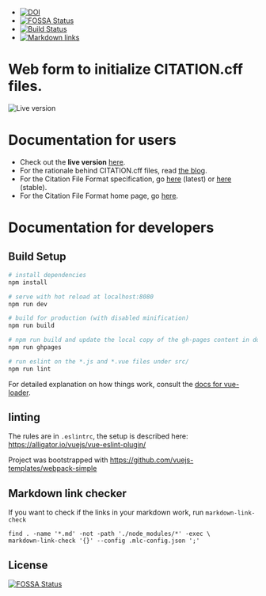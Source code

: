 - [![DOI](https://zenodo.org/badge/DOI/10.5281/zenodo.1404735.svg)](https://doi.org/10.5281/zenodo.1404735)
- [![FOSSA Status](https://app.fossa.io/api/projects/git%2Bgithub.com%2Fcitation-file-format%2Fcff-initializer-javascript.svg?type=shield)](https://app.fossa.io/projects/git%2Bgithub.com%2Fcitation-file-format%2Fcff-initializer-javascript?ref=badge_shield)
- [![Build Status](https://travis-ci.org/citation-file-format/cff-initializer-javascript.svg?branch=master)](https://travis-ci.org/citation-file-format/cff-initializer-javascript)
- [![Markdown links](https://github.com/citation-file-format/cff-initializer-javascript/workflows/Check%20Markdown%20links/badge.svg)](https://github.com/citation-file-format/cff-initializer-javascript/actions?query=workflow%3A%22Check+Markdown+links%22)

# Web form to initialize CITATION.cff files.

![Live version](cffinit-on-ghpages.png)

# Documentation for users

- Check out the **live version** [here](https://citation-file-format.github.io/cff-initializer-javascript/).
- For the rationale behind CITATION.cff files, read [the blog](https://www.software.ac.uk/blog/2017-12-12-standard-format-citation-files).
- For the Citation File Format specification, go [here](https://github.com/citation-file-format/citation-file-format) (latest) or [here](https://doi.org/10.5281/zenodo.1003149) (stable).
- For the Citation File Format home page, go [here](https://citation-file-format.github.io).

# Documentation for developers

## Build Setup

``` bash
# install dependencies
npm install

# serve with hot reload at localhost:8080
npm run dev

# build for production (with disabled minification)
npm run build

# npm run build and update the local copy of the gh-pages content in docs/
npm run ghpages

# run eslint on the *.js and *.vue files under src/
npm run lint
```

For detailed explanation on how things work, consult the [docs for vue-loader](http://vuejs.github.io/vue-loader).

## linting

The rules are in ``.eslintrc``, the setup is described here: 
https://alligator.io/vuejs/vue-eslint-plugin/


Project was bootstrapped with https://github.com/vuejs-templates/webpack-simple

## Markdown link checker

If you want to check if the links in your markdown work, run ``markdown-link-check``

```shell
find . -name '*.md' -not -path './node_modules/*' -exec \
markdown-link-check '{}' --config .mlc-config.json ';'
```

## License
[![FOSSA Status](https://app.fossa.io/api/projects/git%2Bgithub.com%2Fcitation-file-format%2Fcff-initializer-javascript.svg?type=large)](https://app.fossa.io/projects/git%2Bgithub.com%2Fcitation-file-format%2Fcff-initializer-javascript?ref=badge_large)
